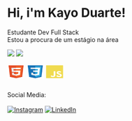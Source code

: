 # Hi, i'm Kayo Duarte!
Estudante Dev Full Stack<br> Estou a procura de um estágio na área<br>

<div style= "display: inline_block">
  <img height = 180px src = https://github-readme-stats.vercel.app/api?username=kayocavalcantte&theme=tokyonight&hide_border=true&include_all_commits=true&count_private=false<br/>
  <img  height = 180px src = https://github-readme-stats.vercel.app/api/top-langs/?username=kayocavalcantte&theme=tokyonight&hide_border=true&include_all_commits=true&count_private=false&layout=compact
</div>

<div style="display: inline_block"><br>
  <img align="center" alt="kayocavalcantte-HTML" height="30" width="40" src="https://raw.githubusercontent.com/devicons/devicon/master/icons/html5/html5-original.svg">
  <img align="center" alt="kayocavalcantte-CSS" height="30" width="40" src="https://raw.githubusercontent.com/devicons/devicon/master/icons/css3/css3-original.svg">
  <img align="center" alt="kayocavalcantte-JS" height="30" width="40" src="https://raw.githubusercontent.com/devicons/devicon/master/icons/javascript/javascript-plain.svg">
</div>

##
Social Media:<br><br>
[![Instagram](https://img.shields.io/badge/Instagram-%23E4405F.svg?logo=Instagram&logoColor=white)](https://instagram.com/kayocavalcantte) [![LinkedIn](https://img.shields.io/badge/LinkedIn-%230077B5.svg?logo=linkedin&logoColor=white)](https://linkedin.com/in/https://www.linkedin.com/in/kayo-duarte-cavalcante-236913208/) 


